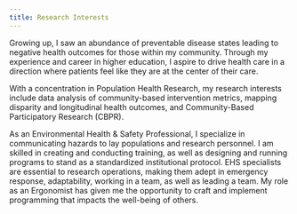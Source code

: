 ```yaml
---
title: Research Interests
---
```


Growing up, I saw an abundance of preventable disease states leading to negative health outcomes for those within my community. Through my experience and career in higher education, I aspire to drive health care in a direction where patients feel like they are at the center of their care. 

With a concentration in Population Health Research, my research interests include data analysis of community-based intervention metrics, mapping disparity and longitudinal health outcomes, and Community-Based Participatory Research (CBPR). 

As an Environmental Health & Safety Professional, I specialize in communicating hazards to lay populations and research personnel. I am skilled in creating and conducting training, as well as designing and running programs to stand as a standardized institutional protocol. EHS specialists are essential to research operations, making them adept in emergency response, adaptability, working in a team, as well as leading a team. My role as an Ergonomist has given me the opportunity to craft and implement programming that impacts the well-being of others. 